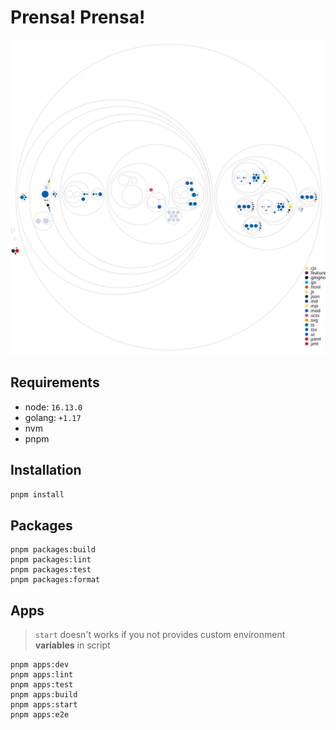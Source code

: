 # Prensa! Prensa!

![Diagram](./static/workspace-diagram.svg)

## Requirements

-  node: `16.13.0`
-  golang: `+1.17`
-  nvm
-  pnpm

## Installation

```bash
pnpm install
```

## Packages

```
pnpm packages:build
pnpm packages:lint
pnpm packages:test
pnpm packages:format
```

## Apps

> `start` doesn't works if you not provides custom environment **variables** in script

```
pnpm apps:dev
pnpm apps:lint
pnpm apps:test
pnpm apps:build
pnpm apps:start
pnpm apps:e2e
```
